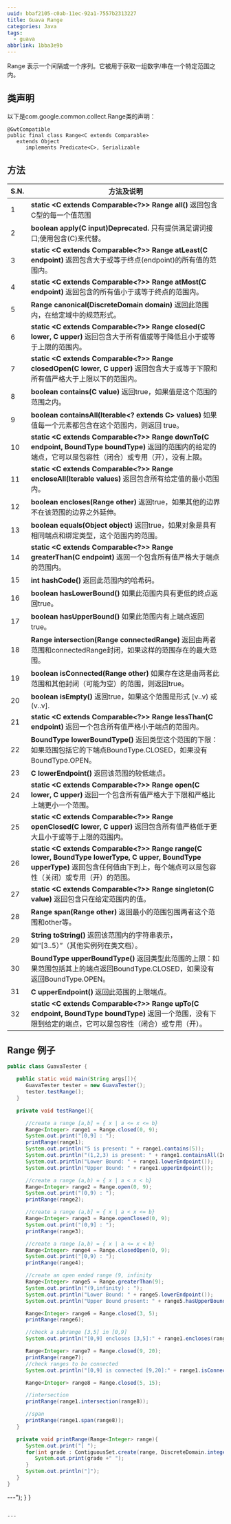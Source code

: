 ```yaml
---
uuid: bbaf2105-c0ab-11ec-92a1-7557b2313227
title: Guava Range
categories: Java
tags:
  - guava
abbrlink: 1bba3e9b
---
```


Range 表示一个间隔或一个序列。它被用于获取一组数字/串在一个特定范围之内。

## 类声明

以下是com.google.common.collect.Range<C>类的声明：

```
@GwtCompatible
public final class Range<C extends Comparable>
   extends Object
      implements Predicate<C>, Serializable
```

## 方法

| S.N. | 方法及说明                                                   |
| ---- | ------------------------------------------------------------ |
| 1    | **static <C extends Comparable<?>> Range<C> all()**  			返回包含C型的每一个值范围 |
| 2    | **boolean apply(C input)Deprecated.**   			只有提供满足谓词接口;使用包含(C)来代替。 |
| 3    | **static <C extends Comparable<?>> Range<C> atLeast(C endpoint)**  			返回包含大于或等于终点(endpoint)的所有值的范围内。 |
| 4    | **static <C extends Comparable<?>> Range<C> atMost(C endpoint)**  			返回包含的所有值小于或等于终点的范围内。 |
| 5    | **Range<C> canonical(DiscreteDomain<C> domain)**  			返回此范围内，在给定域中的规范形式。 |
| 6    | **static <C extends Comparable<?>> Range<C> closed(C lower, C upper)**  			返回包含大于所有值或等于降低且小于或等于上限的范围内。 |
| 7    | **static <C extends Comparable<?>> Range<C> closedOpen(C lower, C upper)**  			返回包含大于或等于下限和所有值严格大于上限以下的范围内。 |
| 8    | **boolean contains(C value)**  			返回true，如果值是这个范围的范围之内。 |
| 9    | **boolean containsAll(Iterable<? extends C> values)**  			如果值每一个元素都包含在这个范围内，则返回 true。 |
| 10   | **static <C extends Comparable<?>> Range<C> downTo(C endpoint, BoundType boundType)**  			返回的范围内的给定的端点，它可以是包容性（闭合）或专用（开），没有上限。 |
| 11   | **static <C extends Comparable<?>> Range<C> encloseAll(Iterable<C> values)**  			返回包含所有给定值的最小范围内。 |
| 12   | **boolean encloses(Range<C> other)**  			返回true，如果其他的边界不在该范围的边界之外延伸。 |
| 13   | **boolean equals(Object object)**  			返回true，如果对象是具有相同端点和绑定类型，这个范围内的范围。 |
| 14   | **static <C extends Comparable<?>> Range<C> greaterThan(C endpoint)**  			返回一个包含所有值严格大于端点的范围内。 |
| 15   | **int hashCode()**  			返回此范围内的哈希码。       |
| 16   | **boolean hasLowerBound()**  			如果此范围内具有更低的终点返回true。 |
| 17   | **boolean hasUpperBound()**  			如果此范围内有上端点返回true。 |
| 18   | **Range<C> intersection(Range<C> connectedRange)**  			返回由两者范围和connectedRange封闭，如果这样的范围存在的最大范围。 |
| 19   | **boolean isConnected(Range<C> other)**  			如果存在这是由两者此范围和其他封闭（可能为空）的范围，则返回true。 |
| 20   | **boolean isEmpty()**  			返回true，如果这个范围是形式 [v..v)  或 (v..v]. |
| 21   | **static <C extends Comparable<?>> Range<C> lessThan(C endpoint)**  			返回一个包含所有值严格小于端点的范围内。 |
| 22   | **BoundType lowerBoundType()**  			返回类型这个范围的下限：如果范围包括它的下端点BoundType.CLOSED，如果没有BoundType.OPEN。 |
| 23   | **C lowerEndpoint()**  			返回该范围的较低端点。    |
| 24   | **static <C extends Comparable<?>> Range<C> open(C lower, C upper)**  			返回一个包含所有值严格大于下限和严格比上端更小一个范围。 |
| 25   | **static <C extends Comparable<?>> Range<C> openClosed(C lower, C upper)**  			返回包含所有值严格低于更大且小于或等于上限的范围内。 |
| 26   | **static <C extends Comparable<?>> Range<C> range(C lower, BoundType lowerType, C upper, BoundType upperType)**  			返回包含任何值由下到上，每个端点可以是包容性（关闭）或专用（开）的范围。 |
| 27   | **static <C extends Comparable<?>> Range<C> singleton(C value)**  			返回包含只在给定范围内的值。 |
| 28   | **Range<C> span(Range<C> other)**  			返回最小的范围包围两者这个范围和other等。 |
| 29   | **String toString()**  			返回该范围内的字符串表示，如“[3..5）”（其他实例列在类文档）。 |
| 30   | **BoundType upperBoundType()**  			返回类型此范围的上限：如果范围包括其上的端点返回BoundType.CLOSED，如果没有返回BoundType.OPEN。 |
| 31   | **C upperEndpoint()**  			返回此范围的上限端点。    |
| 32   | **static <C extends Comparable<?>> Range<C> upTo(C endpoint, BoundType boundType)**  			返回一个范围，没有下限到给定的端点，它可以是包容性（闭合）或专用（开）。 |

## Range 例子

```java
public class GuavaTester {

   public static void main(String args[]){
      GuavaTester tester = new GuavaTester();
      tester.testRange();
   }

   private void testRange(){

      //create a range [a,b] = { x | a <= x <= b}
      Range<Integer> range1 = Range.closed(0, 9);
      System.out.print("[0,9] : ");
      printRange(range1);		
      System.out.println("5 is present: " + range1.contains(5));
      System.out.println("(1,2,3) is present: " + range1.containsAll(Ints.asList(1, 2, 3)));
      System.out.println("Lower Bound: " + range1.lowerEndpoint());
      System.out.println("Upper Bound: " + range1.upperEndpoint());

      //create a range (a,b) = { x | a < x < b}
      Range<Integer> range2 = Range.open(0, 9);
      System.out.print("(0,9) : ");
      printRange(range2);

      //create a range (a,b] = { x | a < x <= b}
      Range<Integer> range3 = Range.openClosed(0, 9);
      System.out.print("(0,9] : ");
      printRange(range3);

      //create a range [a,b) = { x | a <= x < b}
      Range<Integer> range4 = Range.closedOpen(0, 9);
      System.out.print("[0,9) : ");
      printRange(range4);

      //create an open ended range (9, infinity
      Range<Integer> range5 = Range.greaterThan(9);
      System.out.println("(9,infinity) : ");
      System.out.println("Lower Bound: " + range5.lowerEndpoint());
      System.out.println("Upper Bound present: " + range5.hasUpperBound());

      Range<Integer> range6 = Range.closed(3, 5);	
      printRange(range6);

      //check a subrange [3,5] in [0,9]
      System.out.println("[0,9] encloses [3,5]:" + range1.encloses(range6));

      Range<Integer> range7 = Range.closed(9, 20);	
      printRange(range7);
      //check ranges to be connected		
      System.out.println("[0,9] is connected [9,20]:" + range1.isConnected(range7));

      Range<Integer> range8 = Range.closed(5, 15);	

      //intersection
      printRange(range1.intersection(range8));

      //span
      printRange(range1.span(range8));
   }

   private void printRange(Range<Integer> range){		
      System.out.print("[ ");
      for(int grade : ContiguousSet.create(range, DiscreteDomain.integers())) {
         System.out.print(grade +" ");
      }
      System.out.println("]");
   }
}
```

---");
   }
}
```

---